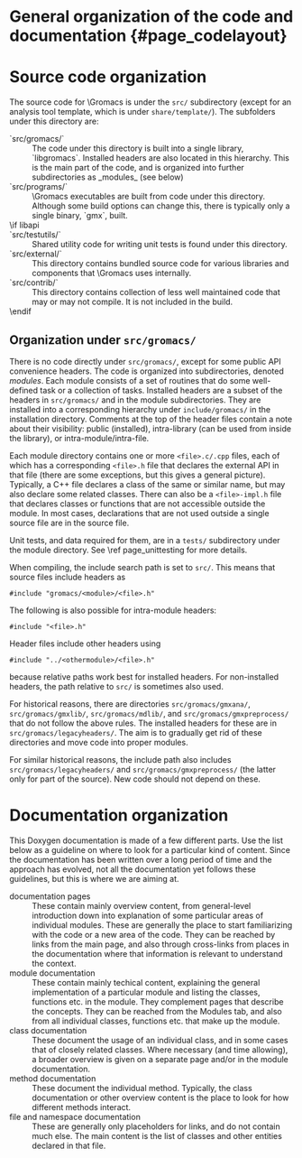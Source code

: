 General organization of the code and documentation {#page_codelayout}
==================================================

Source code organization
========================

The source code for \Gromacs is under the `src/` subdirectory
(except for an analysis tool template, which is under `share/template/`).
The subfolders under this directory are:
<dl>
<dt>`src/gromacs/`</dt>
<dd>
The code under this directory is built into a single library,
`libgromacs`.  Installed headers are also located in this hierarchy.
This is the main part of the code, and is organized into further subdirectories
as _modules_ (see below)
</dd>
<dt>`src/programs/`</dt>
<dd>
\Gromacs executables are built from code under this directory.
Although some build options can change this, there is typically only a single
binary, `gmx`, built.
</dd>
\if libapi
<dt>`src/testutils/`</dt>
<dd>
Shared utility code for writing unit tests is found under this directory.
</dd>
<dt>`src/external/`</dt>
<dd>
This directory contains bundled source code for various libraries and
components that \Gromacs uses internally.
</dd>
<dt>`src/contrib/`</dt>
<dd>
This directory contains collection of less well maintained code that may or may
not compile.  It is not included in the build.
</dd>
\endif
</dl>

Organization under `src/gromacs/`
---------------------------------

There is no code directly under `src/gromacs/`, except for some public API
convenience headers.  The code is organized into subdirectories, denoted
_modules_.  Each module consists of a set of routines that do some well-defined
task or a collection of tasks.  Installed headers are a subset of the headers
in `src/gromacs/` and in the module subdirectories.  They are installed into a
corresponding hierarchy under `include/gromacs/` in the installation directory.
Comments at the top of the header files contain a note about their visibility:
public (installed), intra-library (can be used from inside the library), or
intra-module/intra-file.

Each module directory contains one or more `<file>.c/.cpp` files, each of which
has a corresponding `<file>.h` file that declares the external API in that file
(there are some exceptions, but this gives a general picture).
Typically, a C++ file declares a class of the same or similar name, but may
also declare some related classes.
There can also be a `<file>-impl.h` file that declares classes or functions that
are not accessible outside the module.  In most cases, declarations that
are not used outside a single source file are in the source file.

Unit tests, and data required for them, are in a `tests/` subdirectory under
the module directory.  See \ref page_unittesting for more details.

When compiling, the include search path is set to `src/`.  This means that
source files include headers as

    #include "gromacs/<module>/<file>.h"

The following is also possible for intra-module headers:

    #include "<file>.h"

Header files include other headers using

    #include "../<othermodule>/<file>.h"

because relative paths work best for installed headers.  For non-installed
headers, the path relative to `src/` is sometimes also used.

For historical reasons, there are directories `src/gromacs/gmxana/`,
`src/gromacs/gmxlib/`, `src/gromacs/mdlib/`, and `src/gromacs/gmxpreprocess/`
that do not follow the above rules.  The installed headers for these are in
`src/gromacs/legacyheaders/`.  The aim is to gradually get rid of these
directories and move code into proper modules.

For similar historical reasons, the include path also includes
`src/gromacs/legacyheaders/` and `src/gromacs/gmxpreprocess/` (the latter only
for part of the source).  New code should not depend on these.

Documentation organization
==========================

This Doxygen documentation is made of a few different parts.  Use the list
below as a guideline on where to look for a particular kind of content.
Since the documentation has been written over a long period of time and the
approach has evolved, not all the documentation yet follows these guidelines,
but this is where we are aiming at.

<dl>
<dt>documentation pages</dt>
<dd>
These contain mainly overview content, from general-level introduction down
into explanation of some particular areas of individual modules.
These are generally the place to start familiarizing with the code or a new
area of the code.
They can be reached by links from the main page, and also through cross-links
from places in the documentation where that information is relevant to
understand the context.
</dd>
<dt>module documentation</dt>
<dd>
These contain mainly techical content, explaining the general implementation of
a particular module and listing the classes, functions etc. in the module.
They complement pages that describe the concepts.
They can be reached from the Modules tab, and also from all individual classes,
functions etc. that make up the module.
</dd>
<dt>class documentation</dt>
<dd>
These document the usage of an individual class, and in some cases that of
closely related classes.  Where necessary (and time allowing), a broader
overview is given on a separate page and/or in the module documentation.
</dd>
<dt>method documentation</dt>
<dd>
These document the individual method.  Typically, the class documentation or
other overview content is the place to look for how different methods interact.
</dd>
<dt>file and namespace documentation</dt>
<dd>
These are generally only placeholders for links, and do not contain much else.
The main content is the list of classes and other entities declared in that
file.
</dd>
</dl>
